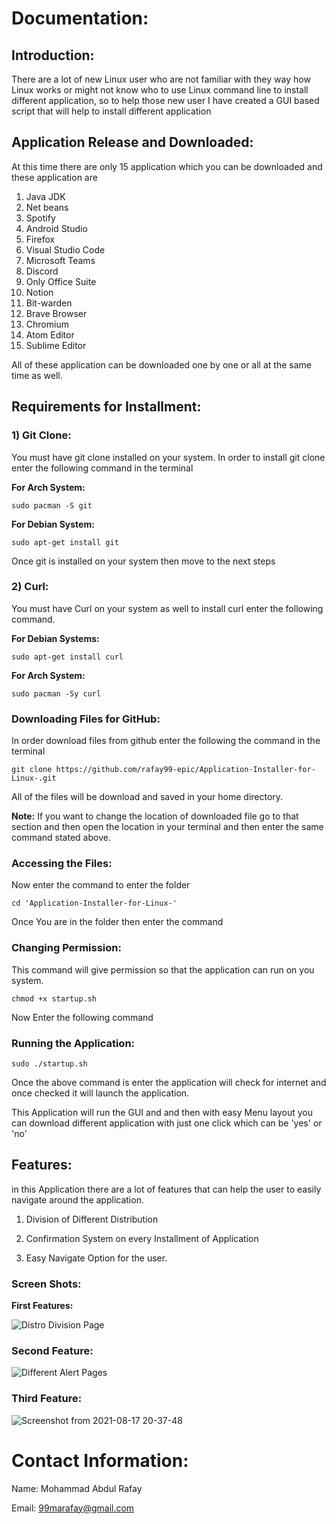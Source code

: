 # **Documentation:**

## Introduction:

There are a lot of new Linux user who are not familiar with they way how Linux works or might not know who to use Linux command line to install different application, so to help those new user I have created a GUI based script that will help to install different application

## **Application Release and Downloaded:**

At this time there are only 15  application which you can be downloaded and these application are

1. Java JDK
2. Net beans
3. Spotify
4. Android Studio
5. Firefox
6. Visual Studio Code
7. Microsoft Teams
8. Discord
9. Only Office Suite
10. Notion
11. Bit-warden
12. Brave Browser
13. Chromium
14. Atom Editor
15. Sublime Editor 

All of these application can be downloaded one by one or all at the same time as well.

## Requirements for Installment:

### **1) Git Clone:**

You must have git clone installed on your system. In order to install git clone enter the following command in the terminal

**For Arch System:**

`sudo pacman -S git`

**For Debian System:**

`sudo apt-get install git`

Once git is installed on your system then move to the next steps

### **2) Curl:**

You must have Curl on your system as well to install curl enter the following command.

**For Debian Systems:**

`sudo apt-get install curl`

**For Arch System:**

`sudo pacman -Sy curl`

### **Downloading Files for GitHub:**

In order download files from github enter the following the command in the terminal

`git clone https://github.com/rafay99-epic/Application-Installer-for-Linux-.git`

All of the files will be download and saved in your home directory.

**Note:** If you want to change the location of 
downloaded file go to that section and then open the location in your 
terminal and then enter the same command stated above.

### **Accessing the Files:**

Now enter the command to enter the folder

`cd 'Application-Installer-for-Linux-'`

Once You are in the folder then enter the command

### **Changing Permission:**

This command will give permission so that the application can run on you system.

`chmod +x startup.sh`

Now Enter the following command

### **Running the Application:**

`sudo ./startup.sh`

Once the above command is enter the application will check for internet and once checked it will launch the application.

This Application will run the GUI and and then with easy Menu layout you can download different application with just one click which can be 'yes' or 'no'

## Features:

in this Application there are a lot of features that can help the user to easily navigate around the application.

1) Division of Different Distribution 

2) Confirmation System on every Installment of Application 

3) Easy Navigate Option for the user.

### Screen Shots:

**First Features:**

![Distro Division Page](https://user-images.githubusercontent.com/82662797/129757362-abff0e26-261d-4fae-900e-e36b6524d00f.png)

### Second Feature:

![Different Alert Pages](https://user-images.githubusercontent.com/82662797/129757470-1c064d50-c9d9-4216-9d8a-58cc446714bc.png)

### Third Feature:
![Screenshot from 2021-08-17 20-37-48](https://user-images.githubusercontent.com/82662797/129757557-c6ba1b2a-fb8b-491d-95d7-003e0db12c22.png)


# Contact Information:

Name: Mohammad Abdul Rafay

Email: 99marafay@gmail.com
